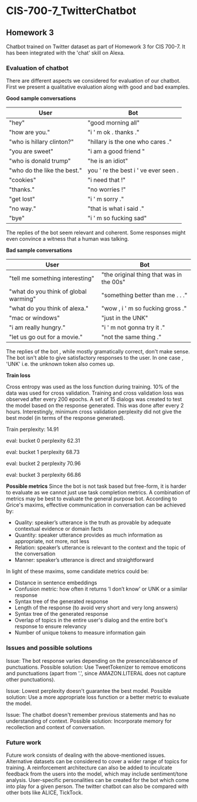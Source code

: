 # CIS-700-7_TwitterChatbot

## Homework 3

Chatbot trained on Twitter dataset as part of Homework 3 for CIS 700-7. It has been integrated with the 'chat' skill on Alexa.

### Evaluation of chatbot
There are different aspects we considered for evaluation of our chatbot. First we present a qualitative evaluation along with good and bad examples.

__Good sample conversations__

User | Bot
--- | ---
"hey" | "good morning all"
"how are you." | "i ' m ok . thanks ."
"who is hillary clinton?" | "hillary is the one who cares ."
"you are sweet" | "i am a good friend "
"who is donald trump" | "he is an idiot"
"who do the like the best." | you ' re the best i ' ve ever seen .
"cookies" | "i need that !"
"thanks." | "no worries !"
"get lost" | "i ' m sorry ."
"no way." | "that is what i said ."
"bye" | "i ' m so fucking sad"

The replies of the bot seem relevant and coherent. Some responses might even convince a witness that a human was talking.

__Bad sample conversations__

User | Bot
--- | ---
"tell me something interesting" | "the original thing that was in the 00s"
"what do you think of global warming" | "something better than me . . ."
"what do you think of alexa." | "wow , i ' m so fucking gross ."
"mac or windows" | "just in the UNK"
"i am really hungry." | "i ' m not gonna try it ."
"let us go out for a movie." | "not the same thing ."

The replies of the bot , while mostly gramatically correct, don't make sense. The bot isn't able to give satisfactory responses to the user. In one case , 'UNK' i.e. the unknown token also comes up.

__Train loss__

Cross entropy was used as the loss function during training. 10% of the data was used for cross validation. 
Training and cross validation loss was observed after every 200 epochs.  A set of 15 dialogs was created to test the model based on the response generated. This was done after every 2 hours.
Interestingly, minimum cross validation perplexity did not give the best model (in terms of the response generated). 

Train perplexity: 14.91

eval: bucket 0 perplexity 62.31

eval: bucket 1 perplexity 68.73

eval: bucket 2 perplexity 70.96

eval: bucket 3 perplexity 66.86

__Possible metrics__
Since the bot is not task based but free-form, it is harder to evaluate as we cannot just use task completion metrics. A combination of metrics may be best to evaluate the general purpose bot. According to Grice's maxims, effective communication in conversation can be achieved by:
- Quality: speaker’s utterance is the truth as provable by adequate contextual evidence or domain facts
- Quantity: speaker utterance provides as much information as appropriate, not more, not less
- Relation: speaker’s utterance is relevant to the context and the topic of the conversation
- Manner: speaker’s utterance is direct and straightforward

In light of these maxims, some candidate metrics could be:
 - Distance in sentence embeddings
 - Confusion metric: how often it returns ‘I don’t know’ or UNK or a similar response
 - Syntax tree of the generated response
 - Length of the response (to avoid very short and very long answers)
 - Syntax tree of the generated response
 - Overlap of topics in the entire user's dialog and the entire bot's response to ensure relevancy
 - Number of unique tokens to measure information gain
 
### Issues and possible solutions

Issue: The bot response varies depending on the presence/absence of punctuations. Possible solution: Use TweetTokenizer to remove emoticons and punctuations (apart from '.', since AMAZON.LITERAL does not capture other punctuations).

Issue: Lowest perplexity doesn't guarantee the best model. 
Possible solution: Use a more appropriate loss function or a better metric to evaluate the model.

Issue: The chatbot doesn't remember previous statements and has no understanding of context.
Possible solution: Incorporate memory for recollection and context of conversation.
 
### Future work
 
Future work consists of dealing with the above-mentioned issues. Alternative datasets can be considered to cover a wider range of topics for training. A reinforcement architecture can also be added to inculcate feedback from the users into the model, which may include sentiment/tone analysis. User-specific personalities can be created for the bot which come into play for a given person. The twitter chatbot can also be compared with other bots like ALICE, TickTock. 



